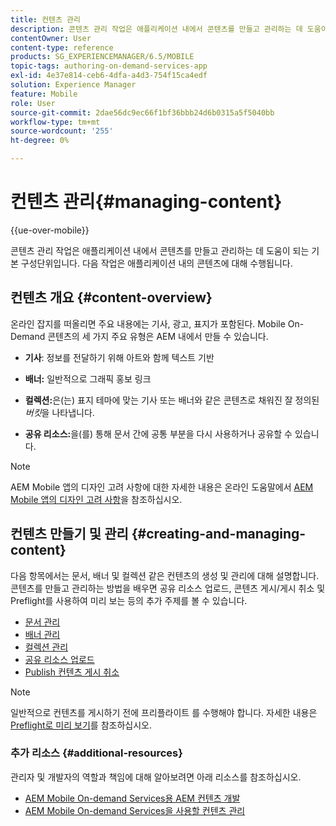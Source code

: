 ```yaml
---
title: 컨텐츠 관리
description: 콘텐츠 관리 작업은 애플리케이션 내에서 콘텐츠를 만들고 관리하는 데 도움이 되는 기본 구성단위입니다. 자세한 내용은 이 페이지를 참조하십시오.
contentOwner: User
content-type: reference
products: SG_EXPERIENCEMANAGER/6.5/MOBILE
topic-tags: authoring-on-demand-services-app
exl-id: 4e37e814-ceb6-4dfa-a4d3-754f15ca4edf
solution: Experience Manager
feature: Mobile
role: User
source-git-commit: 2dae56dc9ec66f1bf36bbb24d6b0315a5f5040bb
workflow-type: tm+mt
source-wordcount: '255'
ht-degree: 0%

---
```


# 컨텐츠 관리{#managing-content}

{{ue-over-mobile}}

콘텐츠 관리 작업은 애플리케이션 내에서 콘텐츠를 만들고 관리하는 데 도움이 되는 기본 구성단위입니다. 다음 작업은 애플리케이션 내의 콘텐츠에 대해 수행됩니다.

## 컨텐츠 개요 {#content-overview}

온라인 잡지를 떠올리면 주요 내용에는 기사, 광고, 표지가 포함된다. Mobile On-Demand 콘텐츠의 세 가지 주요 유형은 AEM 내에서 만들 수 있습니다.

* **기사**: 정보를 전달하기 위해 아트와 함께 텍스트 기반
* **배너:** 일반적으로 그래픽 홍보 링크
* **컬렉션:**&#x200B;은(는) 표지 테마에 맞는 기사 또는 배너와 같은 콘텐츠로 채워진 잘 정의된 *버킷*&#x200B;을 나타냅니다.

* **공유 리소스:**&#x200B;을(를) 통해 문서 간에 공통 부분을 다시 사용하거나 공유할 수 있습니다.

>[!NOTE]
>
>AEM Mobile 앱의 디자인 고려 사항에 대한 자세한 내용은 온라인 도움말에서 [AEM Mobile 앱의 디자인 고려 사항](https://helpx.adobe.com/kr/digital-publishing-solution/help/design-app.html)을 참조하십시오.

## 컨텐츠 만들기 및 관리 {#creating-and-managing-content}

다음 항목에서는 문서, 배너 및 컬렉션 같은 컨텐츠의 생성 및 관리에 대해 설명합니다. 콘텐츠를 만들고 관리하는 방법을 배우면 공유 리소스 업로드, 콘텐츠 게시/게시 취소 및 Preflight를 사용하여 미리 보는 등의 추가 주제를 볼 수 있습니다.

* [문서 관리](/help/mobile/mobile-on-demand-managing-articles.md)
* [배너 관리](/help/mobile/mobile-on-demand-managing-banners.md)
* [컬렉션 관리](/help/mobile/mobile-on-demand-managing-collections.md)
* [공유 리소스 업로드](/help/mobile/mobile-on-demand-shared-resources.md)
* [Publish 컨텐츠 게시 취소](/help/mobile/mobile-on-demand-publishing-unpublishing.md)

>[!NOTE]
>
>일반적으로 컨텐츠를 게시하기 전에 프리플라이트 를 수행해야 합니다. 자세한 내용은 [Preflight로 미리 보기](/help/mobile/aem-mobile-manage-ondemand-services.md)를 참조하십시오.

### 추가 리소스 {#additional-resources}

관리자 및 개발자의 역할과 책임에 대해 알아보려면 아래 리소스를 참조하십시오.

* [AEM Mobile On-demand Services용 AEM 컨텐츠 개발](/help/mobile/aem-mobile-on-demand.md)
* [AEM Mobile On-demand Services을 사용할 컨텐츠 관리](/help/mobile/aem-mobile.md)
